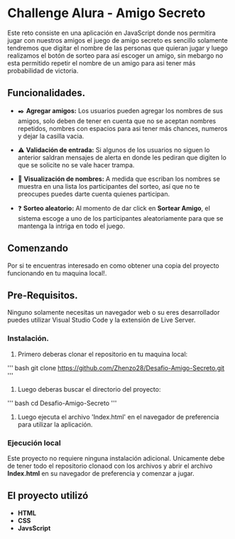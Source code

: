 # Challenge Alura - Amigo Secreto

Este reto consiste en una aplicación en JavaScript donde nos permitira jugar con nuestros amigos el juego de amigo secreto es sencillo
solamente tendremos que digitar el nombre de las personas que quieran jugar y luego realizamos el botón de sorteo para así escoger un amigo, sin mebargo no esta permitido repetir el nombre de un amigo para asi tener más probabilidad de victoria.

## Funcionalidades.

- :black_nib: **Agregar amigos:** Los usuarios pueden agregar los nombres de sus amigos, solo deben de tener en cuenta que no se aceptan nombres repetidos, nombres con espacios para asi tener más chances, numeros y dejar la casilla vacia.

- :warning: **Validación de entrada:** Si algunos de los usuarios no siguen lo anterior saldran mensajes de alerta en donde les pediran que digiten lo que se solicite no se vale hacer trampa.

- :eyes: **Visualización de nombres:** A medida que escriban los nombres se muestra en una lista los participantes del sorteo, así que no te preocupes puedes darte cuenta quienes participan.

- :question: **Sorteo aleatorio:** Al momento de dar click en **Sortear Amigo**, el sistema escoge a uno de los participantes aleatoriamente para que se mantenga la intriga en todo el juego.

## Comenzando

Por si te encuentras interesado en como obtener una copia del proyecto funcionando en tu maquina local!.

## Pre-Requisitos.

Ninguno solamente necesitas un navegador web o su eres desarrollador puedes utilizar Visual Studio Code y la extensión de Live Server.

### Instalación.

1. Primero deberas clonar el repositorio en tu maquina local:

'''
bash
git clone https://github.com/Zhenzo28/Desafio-Amigo-Secreto.git
'''

1. Luego deberas buscar el directorio del proyecto:

'''
bash
cd Desafio-Amigo-Secreto
'''

1. Luego ejecuta el archivo 'Index.html' en el navegador de preferencia para utilizar la aplicación.

### Ejecución local

Este proyecto no requiere ninguna instalación adicional. Unicamente debe de tener todo el repositorio clonaod con los archivos y abrir el archivo **Index.html** en su navegador de preferencia y comenzar a jugar.

## El proyecto utilizó

- **HTML**
- **CSS**
- **JavsScript**